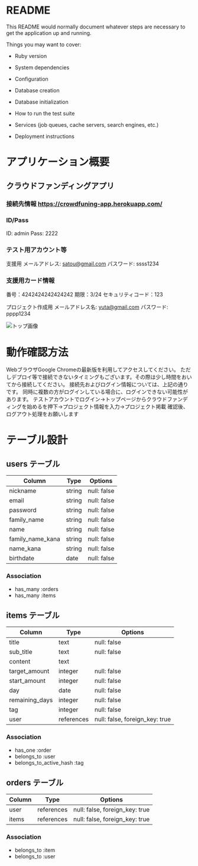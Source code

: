 # README

This README would normally document whatever steps are necessary to get the
application up and running.

Things you may want to cover:

* Ruby version

* System dependencies

* Configuration

* Database creation

* Database initialization

* How to run the test suite

* Services (job queues, cache servers, search engines, etc.)

* Deployment instructions



# アプリケーション概要

## クラウドファンディングアプリ

### 接続先情報 https://crowdfuning-app.herokuapp.com/

### ID/Pass
 ID: admin
Pass: 2222

### テスト用アカウント等
支援用
メールアドレス: satou@gmail.com
パスワード: ssss1234

### 支援用カード情報
番号：4242424242424242
期限：3/24
セキュリティコード：123

プロジェクト作成用
メールアドレス名: yuta@gmail.com
パスワード: pppp1234


![トップ画像](https://gyazo.com/63af8c85f84866bcefc43ec10f11a7f4 "トップ画像")


# 動作確認方法
WebブラウザGoogle Chromeの最新版を利用してアクセスしてください。
ただしデプロイ等で接続できないタイミングもございます。その際は少し時間をおいてから接続してください。
接続先およびログイン情報については、上記の通りです。
同時に複数の方がログインしている場合に、ログインできない可能性があります。
テストアカウントでログイン→トップページからクラウドファンディングを始めるを押下→プロジェクト情報を入力→プロジェクト掲載
確認後、ログアウト処理をお願いします




# テーブル設計

## users テーブル

| Column            | Type   | Options     |
| ----------------- | ------ | ----------- |
| nickname          | string | null: false |
| email             | string | null: false |
| password          | string | null: false |
| family_name       | string | null: false |
| name              | string | null: false |
| family_name_kana  | string | null: false |
| name_kana         | string | null: false |
| birthdate         | date   | null: false |


### Association

- has_many :orders
- has_many :items

## items テーブル

| Column                  | Type       | Options                        |
| ----------------------- | ---------- | ------------------------------ |
| title                   | text       | null: false                    |
| sub_title               | text       | null: false                    |
| content                 | text       |                                |
| target_amount           | integer    | null: false                    |
| start_amount            | integer    | null: false                    |
| day                     | date       | null: false                    |
| remaining_days          | integer    | null: false                    |
| tag                     | integer    | null: false                    |
| user                    | references | null: false, foreign_key: true |

### Association

- has_one :order
- belongs_to :user
- belongs_to_active_hash :tag


## orders テーブル

| Column  | Type       | Options                        |
| ------- | ---------- | ------------------------------ |
| user    | references | null: false, foreign_key: true |
| items   | references | null: false, foreign_key: true |

### Association

- belongs_to :item
- belongs_to :user



